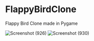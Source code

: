 # FlappyBirdClone
Flappy Bird Clone made in Pygame

![Screenshot (926)](https://user-images.githubusercontent.com/56639240/131628670-50fffbda-511a-451a-8ad5-679b5943e86c.png)
![Screenshot (930)](https://user-images.githubusercontent.com/56639240/131628676-9d07456c-40e8-4166-94ff-6fbcab8f8eb3.png)
